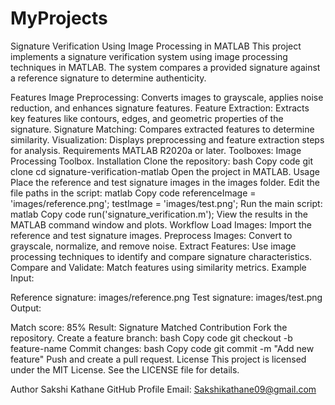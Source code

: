 # MyProjects


Signature Verification Using Image Processing in MATLAB
This project implements a signature verification system using image processing techniques in MATLAB. The system compares a provided signature against a reference signature to determine authenticity.

Features
Image Preprocessing: Converts images to grayscale, applies noise reduction, and enhances signature features.
Feature Extraction: Extracts key features like contours, edges, and geometric properties of the signature.
Signature Matching: Compares extracted features to determine similarity.
Visualization: Displays preprocessing and feature extraction steps for analysis.
Requirements
MATLAB R2020a or later.
Toolboxes:
Image Processing Toolbox.
Installation
Clone the repository:
bash
Copy code
git clone <repository-url>
cd signature-verification-matlab
Open the project in MATLAB.
Usage
Place the reference and test signature images in the images folder.
Edit the file paths in the script:
matlab
Copy code
referenceImage = 'images/reference.png';
testImage = 'images/test.png';
Run the main script:
matlab
Copy code
run('signature_verification.m');
View the results in the MATLAB command window and plots.
Workflow
Load Images: Import the reference and test signature images.
Preprocess Images: Convert to grayscale, normalize, and remove noise.
Extract Features: Use image processing techniques to identify and compare signature characteristics.
Compare and Validate: Match features using similarity metrics.
Example
Input:

Reference signature: images/reference.png
Test signature: images/test.png
Output:

Match score: 85%
Result: Signature Matched
Contribution
Fork the repository.
Create a feature branch:
bash
Copy code
git checkout -b feature-name
Commit changes:
bash
Copy code
git commit -m "Add new feature"
Push and create a pull request.
License
This project is licensed under the MIT License. See the LICENSE file for details.

Author
Sakshi Kathane
GitHub Profile
Email: Sakshikathane09@gmail.com
